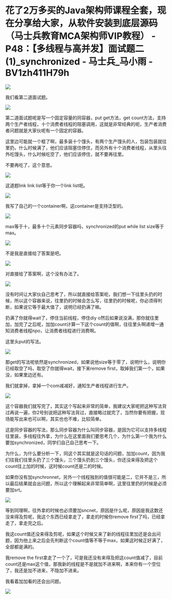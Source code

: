 # 花了2万多买的Java架构师课程全套，现在分享给大家，从软件安装到底层源码（马士兵教育MCA架构师VIP教程） - P48：【多线程与高并发】面试题二(1)_synchronized - 马士兵_马小雨 - BV1zh411H79h

![](img/e297c99cd87e401e01ce77c6cb9cf205_0.png)

我们看第二道面试题。

![](img/e297c99cd87e401e01ce77c6cb9cf205_2.png)

第二道面试题呢是写一个固定容量的同容器，put get方法，get count方法，支持两个生产者线程，十个消费者线程的阻塞调用，这就是非常经典的呃，生产者消费者问题就是大家伙呢有一个固定的容器。

这里边可能就一个框了啊，最多装十个馒头，有两个生产馒头的人，包装包装就往里扔，什么时候满了，他们应该阻塞住停住，而另外有十个消费者线程，从里头往外吃馒头，什么时候吃空了，他们应该停住，就不要再往里。

不要再吃了，这个意思。

![](img/e297c99cd87e401e01ce77c6cb9cf205_4.png)

这道题link link list等于你一个link list呃。

![](img/e297c99cd87e401e01ce77c6cb9cf205_6.png)

我写了自己的一个container啊，这container是支持泛型的。

![](img/e297c99cd87e401e01ce77c6cb9cf205_8.png)

max等于十，最多十个元素同步容器吗，synchronized的put while list size等于max。



![](img/e297c99cd87e401e01ce77c6cb9cf205_10.png)

不是我是直接给了答案是吧。

![](img/e297c99cd87e401e01ce77c6cb9cf205_12.png)

对直接给了答案啊，这个没有办法了。

![](img/e297c99cd87e401e01ce77c6cb9cf205_14.png)

没有时间让大家伙自己思考了，所以就直接给答案呃，我们想一下往里头扔的时候，所以这个容器来说，往里扔的时候会怎么写，往里扔的时候呢，你必须得判断，如果说它等于最大值了，说明已经扔满了嘛。

扔满了你就得wait了，停住当前线程，停住diy o然后如果说没满，那你就往里加，加完了之后呢，加加count计算一下这个count的值啊，往往里头啊递增一通知消费者线程npo，让消费者线程进行消费啊。

这里头put的写法。

![](img/e297c99cd87e401e01ce77c6cb9cf205_16.png)

那get的写法呢依然是synchronized，如果说他size等于零了，说明什么，说明你已经取空了吗，取空了你就得wait，接下来remove first，取掉我们第一个，如果没，如果里边还有。

我们就拿掉，拿掉一个com减减好，通知生产者线程进行生产。

![](img/e297c99cd87e401e01ce77c6cb9cf205_18.png)

这个容器我们就写完了，其实这个写起来非常的简单，我建议大家呢把这种写法背过再说一遍，你2号别说把这种写法背过，直接略过就完了，当然你要有把握，现场能写出来也可以啊，其实也也不难，比较简单。

这是同步容器的写法，那么同步容器为什么叫同步容器，是因为它可以支持多线程往里装，多线程往外拿，为什么在这里面我们要思考几个，为什么第一个我为什么要加synchronized，同学们自己自己思考一下。

为什么，为什么要分析一下，同这个其实就是这句话的问题，加加count，因为我们往我们往里头扔了三个馒头，三个馒头扔到三个馒头，你还没来得及把这个count往上加的时候，这时候count还是二的时候。

如果你没有加synchronnet，另外一个线程独到的值很可能是二，它并不是三，所以最后结果就会出问题，所以这个理解起来非常简单啊，这里往里扔的时候是必须要加srt。



![](img/e297c99cd87e401e01ce77c6cb9cf205_20.png)

等到同理啊，往外拿的时候也必须要加sncnet，原因是什么呢，原因是我这数还没来得及剪呢，我这个东西已经拿走了，拿走的时候你remove first了吗，已经拿走了，拿走完之后。

我这count值还没来得及剪呢，如果这个时候又来了新的线程往里加还是会出问题，因为他上来之后会先判断这个count值等不等于max，如果这时候正好满了，全部都是满的。

我remove the first拿走了一个了，可是我还没有来得及把这count值减了，目前count还是max这个值，那我新的线程是不是就加不进来啊，本来你有一个空位了，我还是加不进来，不隐加不进来。

我看着加加看的还会出问题。

![](img/e297c99cd87e401e01ce77c6cb9cf205_22.png)